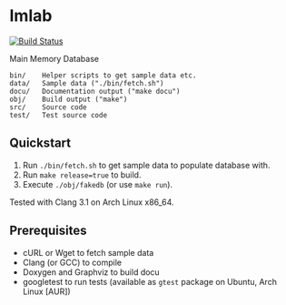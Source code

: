 # Imlab

[![Build Status](https://secure.travis-ci.org/fwalch/imlab.png)](http://travis-ci.org/fwalch/imlab)

Main Memory Database

    bin/    Helper scripts to get sample data etc.
    data/   Sample data ("./bin/fetch.sh")
    docu/   Documentation output ("make docu")
    obj/    Build output ("make")
    src/    Source code
    test/   Test source code

## Quickstart

 1. Run `./bin/fetch.sh` to get sample data to populate database with.
 2. Run `make release=true` to build.
 3. Execute `./obj/fakedb` (or use `make run`).

Tested with Clang 3.1 on Arch Linux x86_64.

## Prerequisites

 * cURL or Wget to fetch sample data
 * Clang (or GCC) to compile
 * Doxygen and Graphviz to build docu
 * googletest to run tests (available as `gtest` package on Ubuntu, Arch Linux [AUR])
